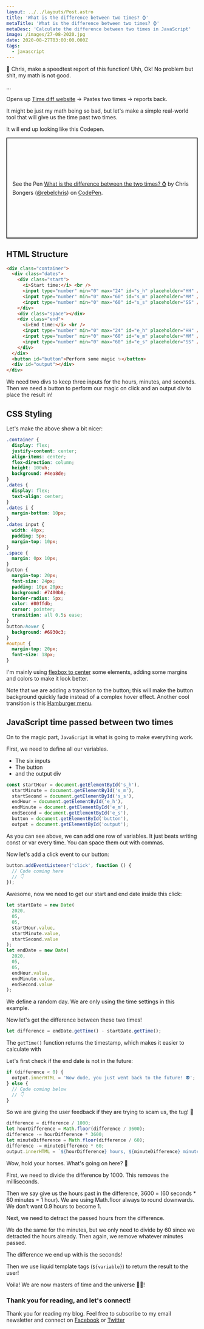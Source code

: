 ```yaml
---
layout: ../../layouts/Post.astro
title: 'What is the difference between two times? ⌚️'
metaTitle: 'What is the difference between two times? ⌚️'
metaDesc: 'Calculate the difference between two times in JavaScript'
image: /images/27-08-2020.jpg
date: 2020-08-27T03:00:00.000Z
tags:
  - javascript
---
```


📣 Chris, make a speedtest report of this function!
Uhh, Ok! No problem but shit, my math is not good.

...

Opens up [Time diff website](https://www.timeanddate.com/date/timeduration.html) -> Pastes two times -> reports back.

It might be just my math being so bad, but let's make a simple real-world tool that will give us the time past two times.

It will end up looking like this Codepen.

<p class="codepen" data-height="265" data-theme-id="dark" data-default-tab="js,result" data-user="rebelchris" data-slug-hash="WNwjejN" style="height: 265px; box-sizing: border-box; display: flex; align-items: center; justify-content: center; border: 2px solid; margin: 1em 0; padding: 1em;" data-pen-title="What is the difference between two times? ⌚️">
  <span>See the Pen <a href="https://codepen.io/rebelchris/pen/WNwjejN">
  What is the difference between the two times? ⌚️</a> by Chris Bongers (<a href="https://codepen.io/rebelchris">@rebelchris</a>)
  on <a href="https://codepen.io">CodePen</a>.</span>
</p>
<script async src="https://static.codepen.io/assets/embed/ei.js"></script>

## HTML Structure

```html
<div class="container">
  <div class="dates">
    <div class="start">
      <i>Start time:</i> <br />
      <input type="number" min="0" max="24" id="s_h" placeholder="HH" />
      <input type="number" min="0" max="60" id="s_m" placeholder="MM" />
      <input type="number" min="0" max="60" id="s_s" placeholder="SS" />
    </div>
    <div class="space"></div>
    <div class="end">
      <i>End time:</i> <br />
      <input type="number" min="0" max="24" id="e_h" placeholder="HH" />
      <input type="number" min="0" max="60" id="e_m" placeholder="MM" />
      <input type="number" min="0" max="60" id="e_s" placeholder="SS" />
    </div>
  </div>
  <button id="button">Perform some magic ✨</button>
  <div id="output"></div>
</div>
```

We need two divs to keep three inputs for the hours, minutes, and seconds.
Then we need a button to perform our magic on click and an output div to place the result in!

## CSS Styling

Let's make the above show a bit nicer:

```css
.container {
  display: flex;
  justify-content: center;
  align-items: center;
  flex-direction: column;
  height: 100vh;
  background: #4ea8de;
}
.dates {
  display: flex;
  text-align: center;
}
.dates i {
  margin-bottom: 10px;
}
.dates input {
  width: 40px;
  padding: 5px;
  margin-top: 10px;
}
.space {
  margin: 0px 10px;
}
button {
  margin-top: 20px;
  font-size: 24px;
  padding: 10px 20px;
  background: #7400b8;
  border-radius: 5px;
  color: #80ffdb;
  cursor: pointer;
  transition: all 0.5s ease;
}
button:hover {
  background: #6930c3;
}
#output {
  margin-top: 20px;
  font-size: 18px;
}
```

I'm mainly using [flexbox to center](https://daily-dev-tips.com/posts/css-flexbox-most-easy-center-vertical-and-horizontal/) some elements, adding some margins and colors to make it look better.

Note that we are adding a transition to the button; this will make the button background quickly fade instead of a complex hover effect. Another cool transition is this [Hamburger menu](https://daily-dev-tips.com/posts/animated-hamburger-side-menu/).

## JavaScript time passed between two times

On to the magic part, `JavaScript` is what is going to make everything work.

First, we need to define all our variables.

- The six inputs
- The button
- and the output div

```js
const startHour = document.getElementById('s_h'),
  startMinute = document.getElementById('s_m'),
  startSecond = document.getElementById('s_s'),
  endHour = document.getElementById('e_h'),
  endMinute = document.getElementById('e_m'),
  endSecond = document.getElementById('e_s'),
  button = document.getElementById('button'),
  output = document.getElementById('output');
```

As you can see above, we can add one row of variables. It just beats writing const or var every time. You can space them out with commas.

Now let's add a click event to our button:

```js
button.addEventListener('click', function () {
  // Code coming here
  // 👇
});
```

Awesome, now we need to get our start and end date inside this click:

```js
let startDate = new Date(
  2020,
  05,
  05,
  startHour.value,
  startMinute.value,
  startSecond.value
);
let endDate = new Date(
  2020,
  05,
  05,
  endHour.value,
  endMinute.value,
  endSecond.value
);
```

We define a random day. We are only using the time settings in this example.

Now let's get the difference between these two times!

```js
let difference = endDate.getTime() - startDate.getTime();
```

The `getTime()` function returns the timestamp, which makes it easier to calculate with

Let's first check if the end date is not in the future:

```js
if (difference < 0) {
  output.innerHTML = 'Wow dude, you just went back to the future! 👽';
} else {
  // Code coming below
  // 👇
}
```

So we are giving the user feedback if they are trying to scam us, the tug! 👀

```js
difference = difference / 1000;
let hourDifference = Math.floor(difference / 3600);
difference -= hourDifference * 3600;
let minuteDifference = Math.floor(difference / 60);
difference -= minuteDifference * 60;
output.innerHTML = `${hourDifference} hours, ${minuteDifference} minutes, ${difference} seconds`;
```

Wow, hold your horses. What's going on here? 🤠

First, we need to divide the difference by 1000. This removes the milliseconds.

Then we say give us the hours past in the difference, 3600 = (60 seconds \* 60 minutes = 1 hour).
We are using Math.floor always to round downwards. We don't want 0.9 hours to become 1.

Next, we need to detract the passed hours from the difference.

We do the same for the minutes, but we only need to divide by 60 since we detracted the hours already.
Then again, we remove whatever minutes passed.

The difference we end up with is the seconds!

Then we use liquid template tags (`${variable}`) to return the result to the user!

Voila! We are now masters of time and the universe 🧙‍♂️!

### Thank you for reading, and let's connect!

Thank you for reading my blog. Feel free to subscribe to my email newsletter and connect on [Facebook](https://www.facebook.com/DailyDevTipsBlog) or [Twitter](https://twitter.com/DailyDevTips1)
